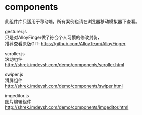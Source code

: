 # components
此组件库只适用于移动端，所有案例也请在浏览器移动模拟器下查看。  

gesturer.js  
只是对AlloyFinger做了符合个人习惯的修改封装，  
推荐查看原版GIT: https://github.com/AlloyTeam/AlloyFinger  


scroller.js  
滚动组件  
http://shrek.imdevsh.com/demo/components/scroller.html  

swiper.js  
滑屏组件  
http://shrek.imdevsh.com/demo/components/swiper.html  


imgeditor.js  
图片编辑组件  
http://shrek.imdevsh.com/demo/components/imgeditor.html  
